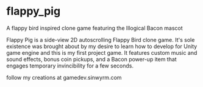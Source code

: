 # flappy_pig
A flappy bird inspired clone game featuring the Illogical Bacon mascot

Flappy Pig is a side-view 2D autoscrolling Flappy Bird clone game.
It's sole existence was brought about by my desire to learn how to develop for Unity game engine
and this is my first project game.
It features custom music and sound effects, bonus coin pickups, and a Bacon power-up item that 
engages temporary invincibility for a few seconds.

follow my creations at gamedev.sinwyrm.com

